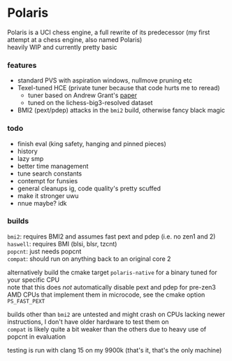 # Polaris

Polaris is a UCI chess engine, a full rewrite of its predecessor (my first attempt at a chess engine, also named Polaris)  
heavily WIP and currently pretty basic


### features
- standard PVS with aspiration windows, nullmove pruning etc
- Texel-tuned HCE (private tuner because that code hurts me to reread)
  - tuner based on Andrew Grant's [paper](https://github.com/AndyGrant/Ethereal/blob/master/Tuning.pdf)
  - tuned on the lichess-big3-resolved dataset
- BMI2 (pext/pdep) attacks in the `bmi2` build, otherwise fancy black magic 

### todo
- finish eval (king safety, hanging and pinned pieces)
- history
- lazy smp
- better time management
- tune search constants
- contempt for funsies
- general cleanups ig, code quality's pretty scuffed
- make it stronger uwu
- nnue maybe? idk

### builds
`bmi2`: requires BMI2 and assumes fast pext and pdep (i.e. no zen1 and 2)  
`haswell`: requires BMI (blsi, blsr, tzcnt)  
`popcnt`: just needs popcnt  
`compat`: should run on anything back to an original core 2

alternatively build the cmake target `polaris-native` for a binary tuned for your specific CPU  
note that this does *not* automatically disable pext and pdep for pre-zen3 AMD CPUs that implement them in microcode, see the cmake option `PS_FAST_PEXT`

builds other than `bmi2` are untested and might crash on CPUs lacking newer instructions, I don't have older hardware to test them on  
`compat` is likely quite a bit weaker than the others due to heavy use of popcnt in evaluation

testing is run with clang 15 on my 9900k (that's it, that's the only machine)
